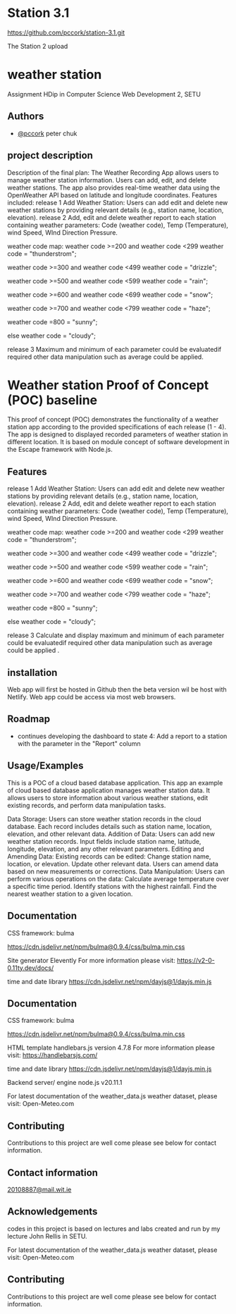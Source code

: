 # Station 3.1
https://github.com/pccork/station-3.1.git

The Station 2 upload

# weather station


Assignment HDip in Computer Science Web Development 2, SETU



## Authors

- [@pccork](https://www.github.com/pccork) peter chuk


## project description
Description of the final plan: The Weather Recording App allows users to manage weather station information. Users can add, edit, and delete weather stations. The app also provides real-time weather data using the OpenWeather API based on latitude and longitude coordinates.
Features included:
release 1
Add Weather Station:
Users can add edit and delete new weather stations by providing relevant details (e.g., station name, location, elevation).
release 2
Add, edit and delete weather report to each station containing weather parameters: Code (weather code), Temp (Temperature), wind Speed, WInd Direction Pressure.

weather code map:
weather code >=200 and weather code <299 weather code = "thunderstrom"; 

weather code >=300 and weather code <499 
weather code = "drizzle"; 

weather code >=500 and weather code <599 
weather code = "rain";

weather code >=600 and weather code <699 weather code = "snow";

weather code >=700 and weather code <799 weather code = "haze";

weather code =800 = "sunny";   

else weather code = "cloudy";

release 3
Maximum and minimum of each parameter could be evaluatedif required other data manipulation such as average could be applied.

# Weather station Proof of Concept (POC) baseline

This proof of concept (POC) demonstrates the functionality of a weather station app according to the provided specifications of each release (1 - 4). The app is designed to displayed recorded parameters of weather station in different location. It is based on module concept of software development in the Escape framework with Node.js.


## Features
release 1
Add Weather Station:
Users can add edit and delete new weather stations by providing relevant details (e.g., station name, location, elevation).
release 2
Add, edit and delete weather report to each station containing weather parameters: Code (weather code), Temp (Temperature), wind Speed, WInd Direction Pressure.

weather code map:
weather code >=200 and weather code <299 weather code = "thunderstrom"; 

weather code >=300 and weather code <499 
weather code = "drizzle"; 

weather code >=500 and weather code <599 
weather code = "rain";

weather code >=600 and weather code <699 weather code = "snow";

weather code >=700 and weather code <799 weather code = "haze";

weather code =800 = "sunny";   

else weather code = "cloudy";

release 3
Calculate and display maximum and minimum of each parameter could be evaluatedif required other data manipulation such as average could be applied .         



## installation

Web app will first be hosted in Github then the beta version wil be host with Netlify.  Web app could be access via most web browsers.

## Roadmap

- continues developing the dashboard to state 4: Add a report to a station with the parameter in the "Report" column



## Usage/Examples
This is a POC of a cloud based database application.
This app an example of cloud based database application manages weather station data. It allows users to store information about various weather stations, edit existing records, and perform data manipulation tasks.

Data Storage:
Users can store weather station records in the cloud database.
Each record includes details such as station name, location, elevation, and other relevant data.
Addition of Data:
Users can add new weather station records.
Input fields include station name, latitude, longitude, elevation, and any other relevant parameters.
Editing and Amending Data:
Existing records can be edited:
Change station name, location, or elevation.
Update other relevant data.
Users can amend data based on new measurements or corrections.
Data Manipulation:
Users can perform various operations on the data:
Calculate average temperature over a specific time period.
Identify stations with the highest rainfall.
Find the nearest weather station to a given location.




## Documentation

CSS framework: bulma

https://cdn.jsdelivr.net/npm/bulma@0.9.4/css/bulma.min.css

Site generator
Elevently 
For more information please visit:
https://v2-0-0.11ty.dev/docs/


time and date library
https://cdn.jsdelivr.net/npm/dayjs@1/dayjs.min.js

## Documentation

CSS framework: bulma

https://cdn.jsdelivr.net/npm/bulma@0.9.4/css/bulma.min.css

HTML template 
handlebars.js version 4.7.8
For more information please visit:
https://handlebarsjs.com/



time and date library
https://cdn.jsdelivr.net/npm/dayjs@1/dayjs.min.js

Backend server/ engine
node.js v20.11.1



For latest documentation of the weather_data.js weather dataset, please visit:
Open-Meteo.com


## Contributing

Contributions to this project are well come please see below for contact information.



## Contact information
20108887@mail.wit.ie

## Acknowledgements

codes in this project is based on lectures and labs created and run by my lecture John Rellis in SETU.




For latest documentation of the weather_data.js weather dataset, please visit:
Open-Meteo.com


## Contributing

Contributions to this project are well come please see below for contact information.





